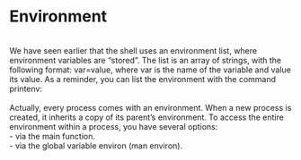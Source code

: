 # Environment<br>
<br>
We have seen earlier that the shell uses an environment list, where environment variables are “stored”. The list is an array of strings, with the following format: var=value, where var is the name of the variable and value its value. As a reminder, you can list the environment with the command printenv:<br>
<br>
Actually, every process comes with an environment. When a new process is created, it inherits a copy of its parent’s environment. To access the entire environment within a process, you have several options:<br>
- via the main function.<br>
- via the global variable environ (man environ).<br>

